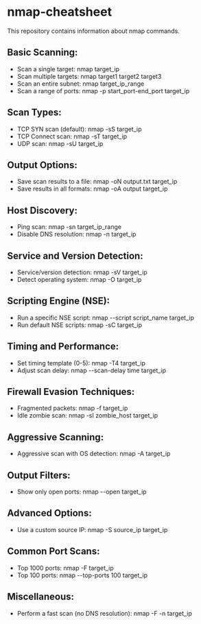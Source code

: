 # nmap-cheatsheet
This repository contains information about nmap commands.

## Basic Scanning:

- Scan a single target: nmap target_ip
- Scan multiple targets: nmap target1 target2 target3
- Scan an entire subnet: nmap target_ip_range
- Scan a range of ports: nmap -p start_port-end_port target_ip

## Scan Types:

- TCP SYN scan (default): nmap -sS target_ip
- TCP Connect scan: nmap -sT target_ip
- UDP scan: nmap -sU target_ip

## Output Options:

- Save scan results to a file: nmap -oN output.txt target_ip
- Save results in all formats: nmap -oA output target_ip

## Host Discovery:

- Ping scan: nmap -sn target_ip_range
- Disable DNS resolution: nmap -n target_ip
  
## Service and Version Detection:

- Service/version detection: nmap -sV target_ip
- Detect operating system: nmap -O target_ip

## Scripting Engine (NSE):

- Run a specific NSE script: nmap --script script_name target_ip
- Run default NSE scripts: nmap -sC target_ip

## Timing and Performance:

- Set timing template (0-5): nmap -T4 target_ip
- Adjust scan delay: nmap --scan-delay time target_ip

## Firewall Evasion Techniques:

- Fragmented packets: nmap -f target_ip
- Idle zombie scan: nmap -sI zombie_host target_ip

## Aggressive Scanning:

- Aggressive scan with OS detection: nmap -A target_ip

## Output Filters:

- Show only open ports: nmap --open target_ip

## Advanced Options:

- Use a custom source IP: nmap -S source_ip target_ip

## Common Port Scans:

- Top 1000 ports: nmap -F target_ip
- Top 100 ports: nmap --top-ports 100 target_ip

## Miscellaneous:

- Perform a fast scan (no DNS resolution): nmap -F -n target_ip
